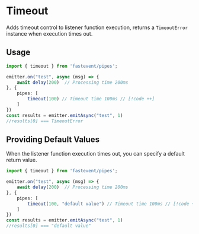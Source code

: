 # Timeout

Adds timeout control to listener function execution, returns a `TimeoutError` instance when execution times out.

## Usage

```ts
import { timeout } from 'fastevent/pipes';

emitter.on("test", async (msg) => {
    await delay(200)  // Processing time 200ms
}, {
    pipes: [
        timeout(100) // Timeout time 100ms // [!code ++]
    ]  
})
const results = emitter.emitAsync("test", 1)
//results[0] === TimeoutError
```


## Providing Default Values

When the listener function execution times out, you can specify a default return value.

```ts
import { timeout } from 'fastevent/pipes';

emitter.on("test", async (msg) => {
    await delay(200)  // Processing time 200ms
}, {
    pipes: [
        timeout(100, "default value") // Timeout time 100ms // [!code ++]
    ]  
})
const results = emitter.emitAsync("test", 1)
//results[0] === "default value"
```